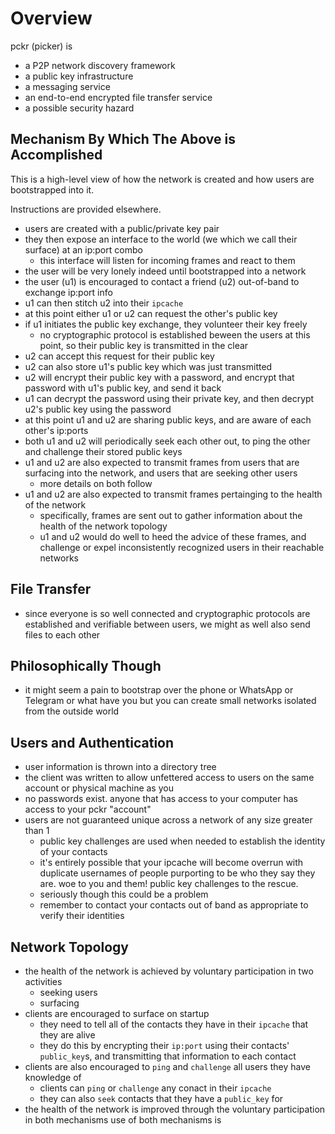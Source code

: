 # Overview

pckr (picker) is

- a P2P network discovery framework
- a public key infrastructure
- a messaging service
- an end-to-end encrypted file transfer service
- a possible security hazard

## Mechanism By Which The Above is Accomplished

This is a high-level view of how the network is created and how users are bootstrapped into it.

Instructions are provided elsewhere.

- users are created with a public/private key pair
- they then expose an interface to the world (we which we call their surface) at an ip:port combo
    - this interface will listen for incoming frames and react to them
- the user will be very lonely indeed until bootstrapped into a network
- the user (u1) is encouraged to contact a friend (u2) out-of-band to exchange ip:port info
- u1 can then stitch u2 into their `ipcache`
- at this point either u1 or u2 can request the other's public key
- if u1 initiates the public key exchange, they volunteer their key freely
    - no cryptographic protocol is established beween the users at this point, so their public key is transmitted in the clear
- u2 can accept this request for their public key
- u2 can also store u1's public key which was just transmitted
- u2 will encrypt their public key with a password, and encrypt that password with u1's public key, and send it back
- u1 can decrypt the password using their private key, and then decrypt u2's public key using the password
- at this point u1 and u2 are sharing public keys, and are aware of each other's ip:ports
- both u1 and u2 will periodically seek each other out, to ping the other and challenge their stored public keys
- u1 and u2 are also expected to transmit frames from users that are surfacing into the network, and users that are seeking other users
    - more details on both follow
- u1 and u2 are also expected to transmit frames pertainging to the health of the network
    - specifically, frames are sent out to gather information about the health of the network topology
    - u1 and u2 would do well to heed the advice of these frames, and challenge or expel inconsistently recognized users in their reachable networks

## File Transfer

- since everyone is so well connected and cryptographic protocols are established and verifiable between users, we might as well also send files to each other

## Philosophically Though

- it might seem a pain to bootstrap over the phone or WhatsApp or Telegram or what have you but you can create small networks isolated from the outside world

## Users and Authentication

- user information is thrown into a directory tree
- the client was written to allow unfettered access to users on the same account or physical machine as you
- no passwords exist. anyone that has access to your computer has access to your pckr "account"
- users are not guaranteed unique across a network of any size greater than 1
    - public key challenges are used when needed to establish the identity of your contacts
    - it's entirely possible that your ipcache will become overrun with duplicate usernames of people purporting to be who they say they are. woe to you and them! public key challenges to the rescue.
    - seriously though this could be a problem
    - remember to contact your contacts out of band as appropriate to verify their identities

## Network Topology

- the health of the network is achieved by voluntary participation in two activities
    - seeking users
    - surfacing
- clients are encouraged to surface on startup
    - they need to tell all of the contacts they have in their `ipcache` that they are alive
    - they do this by encrypting their `ip:port` using their contacts' `public_key`s, and transmitting that information to each contact
- clients are also encouraged to `ping` and `challenge` all users they have knowledge of
    - clients can `ping` or `challenge` any conact in their `ipcache`
    - they can also `seek` contacts that they have a `public_key` for
- the health of the network is improved through the voluntary participation in both mechanisms use of both mechanisms is 



